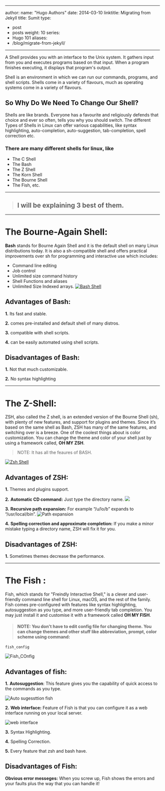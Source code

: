 
---
author:
  name: "Hugo Authors"
date: 2014-03-10
linktitle: Migrating from Jekyll
title: Sumit
type:
- post
- posts
weight: 10
series:
- Hugo 101
aliases:
- /blog/migrate-from-jekyll/
---
A Shell provides you with an interface to the Unix system. It gathers input from you and executes programs based on that input. When a program finishes executing, it displays that program's output.

Shell is an environment in which we can run our commands, programs, and shell scripts. Shells come in a variety of flavours, much as operating systems come in a variety of flavours.

## So Why Do We Need To Change Our Shell?

Shells are like brands. Everyone has a favourite and religiously defends that choice and ever so often, tells you why you should switch. The different Types of Shells in Linux can offer various capabilities, like syntax highlighting, auto-completion, auto-suggestion, tab-completion, spell correction etc.

### There are many different shells for linux, like

- The C Shell
- The Bash
- The Z Shell
- The Korn Shell
- The Bourne Shell
- The Fish, etc.

---

> ## I will be explaining 3 best of them.

---

# The Bourne-Again Shell:

**Bash** stands for Bourne Again Shell and it is the default shell on many Linux distributions today. It is also a sh-compatible shell and offers practical improvements over sh for programming and interactive use which includes:

- Command line editing
- Job control
- Unlimited size command history
- Shell Functions and aliases
- Unlimited Size Indexed arrays.
  [![Bash Shell ](https://www.cyberciti.biz/media/new/faq/2016/01/Hello-World-Bash-Shell-Script-Program.jpg 'Bash Shell ')](http://https://www.cyberciti.biz/media/new/faq/2016/01/Hello-World-Bash-Shell-Script-Program.jpg 'Bash Shell ')

## Advantages of Bash:

**1.** Its fast and stable.

**2.** comes pre-installed and default shell of many distros.

**3.** compatible with shell scripts.

**4.** can be easily automated using shell scripts.

## Disadvantages of Bash:

**1.** Not that much customizable.

**2.** No syntax highlighting

---

# The Z-Shell:

ZSH, also called the Z shell, is an extended version of the Bourne Shell (sh), with plenty of new features, and support for plugins and themes. Since it’s based on the same shell as Bash, ZSH has many of the same features, and switching over is a breeze.
One of the coolest things about is color customization. You can change the theme and color of your shell just by using a framework called, **OH MY ZSH**.

> NOTE: It has all the feaures of BASH.

[![Zsh Shell](https://user-images.githubusercontent.com/49100982/108254744-777cb400-716c-11eb-9407-1463775bbc25.jpg 'Zsh Shell')](http://https://user-images.githubusercontent.com/49100982/108254744-777cb400-716c-11eb-9407-1463775bbc25.jpg 'Zsh Shell')

## Advantages of ZSH:

**1.** Themes and plugins support.

**2.** **Automatic CD command:** Just type the directory name.
![](https://i.ibb.co/vCnWTvc/Screenshot-from-2021-10-04-14-01-58.png)

**3.** **Recursive path expansion:** For example “/u/lo/b” expands to “/usr/local/bin”.
![Path expansion](https://i.ibb.co/CVJWHMC/ezgif-com-gif-maker.gif 'Path expansion')

**4.** **Spelling correction and approximate completion:** If you make a minor mistake typing a directory name, ZSH will fix it for you.

## Disadvantages of ZSH:

**1.** Sometimes themes decrease the performance.

---

# The Fish :

Fish, which stands for "Freindly Interactive Shell," is a clever and user-friendly command line shell for Linux, macOS, and the rest of the family.
Fish comes pre-configured with features like syntax highlighting, autosuggestion as you type, and more user-friendly tab completion.
You may just install it and customise it with a framework called **OH MY FISH**.

> #### NOTE: You don't have to edit config file for changing theme. You can change themes and other stuff like abbreviation, prompt, color scheme using command:

    fish_config

![Fish_COnfig](https://i.ibb.co/WDBVBZV/ezgif-com-gif-maker-1.gif 'Fish_COnfig')

## Advantages of fish:

**1.** **Autosuggestion**: This feature gives you the capability of quick access to the commands as you type.

![Auto sugessttion fish](https://i.ibb.co/Hn2PRdC/Screenshot-from-2021-10-05-20-22-13.png 'Auto sugessttion fish')

**2.** **Web interface:** Feature of Fish is that you can configure it as a web interface running on your local server.

![web interface](https://i.ibb.co/N2k0Xz6/Screenshot-from-2021-10-05-20-24-57.png 'web interface')

**3.** Syntax Highlighting.

**4.** Spelling Correction.

**5.** Every feature that zsh and bash have.

## Disadvantages of Fish:

**Obvious error messeges:** When you screw up, Fish shows the errors and your faults plus the way that you can handle it!

